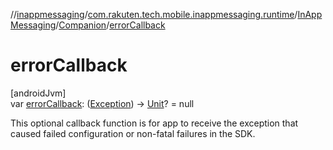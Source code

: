 //[inappmessaging](../../../../index.md)/[com.rakuten.tech.mobile.inappmessaging.runtime](../../index.md)/[InAppMessaging](../index.md)/[Companion](index.md)/[errorCallback](error-callback.md)

# errorCallback

[androidJvm]\
var [errorCallback](error-callback.md): ([Exception](https://kotlinlang.org/api/latest/jvm/stdlib/kotlin/-exception/index.html)) -&gt; [Unit](https://kotlinlang.org/api/latest/jvm/stdlib/kotlin/-unit/index.html)? = null

This optional callback function is for app to receive the exception that caused failed configuration or non-fatal failures in the SDK.
